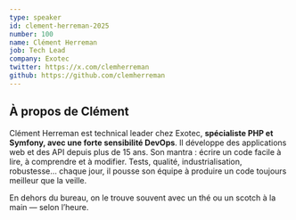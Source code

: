 ```yaml
---
type: speaker
id: clement-herreman-2025
number: 100
name: Clément Herreman
job: Tech Lead
company: Exotec
twitter: https://x.com/clemherreman
github: https://github.com/clemherreman
---
```


## À propos de Clément

Clément Herreman est technical leader chez Exotec, **spécialiste PHP et Symfony, avec une forte sensibilité DevOps**. Il développe des applications web et des API depuis plus de 15 ans. Son mantra : écrire un code facile à lire, à comprendre et à modifier. Tests, qualité, industrialisation, robustesse… chaque jour, il pousse son équipe à produire un code toujours meilleur que la veille.

En dehors du bureau, on le trouve souvent avec un thé ou un scotch à la main — selon l’heure.
